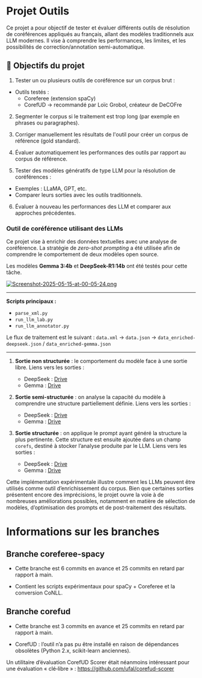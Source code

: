 # Projet Outils
Ce projet a pour objectif de tester et évaluer différents outils de résolution de coréférences appliqués au français, allant des modèles traditionnels aux LLM modernes. Il vise à comprendre les performances, les limites, et les possibilités de correction/annotation semi-automatique.

## 🎯 Objectifs du projet 

1. Tester un ou plusieurs outils de coréférence sur un corpus brut :
- Outils testés :
  - Coreferee (extension spaCy)
  - CorefUD → recommandé par Loïc Grobol, créateur de DeCOFre

2. Segmenter le corpus si le traitement est trop long (par exemple en phrases ou paragraphes).

3. Corriger manuellement les résultats de l'outil pour créer un corpus de référence (gold standard).

4. Évaluer automatiquement les performances des outils par rapport au corpus de référence.

5. Tester des modèles génératifs de type LLM pour la résolution de coréférences :
  - Exemples : LLaMA, GPT, etc.
  - Comparer leurs sorties avec les outils traditionnels.

6. Évaluer à nouveau les performances des LLM et comparer aux approches précédentes.


### Outil de coréférence utilisant des LLMs

Ce projet vise à enrichir des données textuelles avec une analyse de coréférence.
La stratégie de *zero-shot prompting* a été utilisée afin de comprendre le comportement de deux modèles open source.

Les modèles **Gemma 3:4b** et **DeepSeek-R1:14b** ont été testés pour cette tâche.

[![Screenshot-2025-05-15-at-00-05-24.png](https://i.postimg.cc/V6XHLV7M/Screenshot-2025-05-15-at-00-05-24.png)](https://postimg.cc/mz2Sm8W2)

---

**Scripts principaux :**

- `parse_xml.py`
- `run_llm_lab.py`
- `run_llm_annotator.py`

Le flux de traitement est le suivant :
`data.xml` → `data.json` → `data_enriched-deepseek.json` / `data_enriched-gemma.json`

---

1. **Sortie non structurée** : le comportement du modèle face à une sortie libre.
   Liens vers les sorties :

   - DeepSeek : [Drive](https://drive.google.com/drive/folders/16OVy3AKgNdiCduqr_eUobk_FhoomeMgz?usp=sharing)
   - Gemma : [Drive](https://drive.google.com/drive/folders/1bYt4hNPmkHsZ79XEdO4L19HR7HrJNUSd?usp=sharing)

2. **Sortie semi-structurée** : on analyse la capacité du modèle à comprendre une structure partiellement définie.
   Liens vers les sorties :

   - DeepSeek : [Drive](https://drive.google.com/drive/folders/16r4J5tDH8X2oj3fdvYc7ZR9Bx3ylV9n7?usp=sharing)
   - Gemma : [Drive](https://drive.google.com/drive/folders/19sjHiPG9Sws-qfV8IrhWa1JGSwu_E6U5?usp=sharing)

3. **Sortie structurée** : on applique le prompt ayant généré la structure la plus pertinente. Cette structure est ensuite ajoutée dans un champ `corefs`, destiné à stocker l’analyse produite par le LLM.
   Liens vers les sorties :

   - DeepSeek : [Drive](https://drive.google.com/drive/folders/1P-x7Xj3OPt0d6CFoGuGISz_hmclV4Rrg?usp=sharing)
   - Gemma : [Drive](https://drive.google.com/drive/folders/1otDT6AtdFPi2ICboqfVW8Oq1Lh0JsM64?usp=sharing)

Cette implémentation expérimentale illustre comment les LLMs peuvent être utilisés comme outil d’enrichissement du corpus.
Bien que certaines sorties présentent encore des imprécisions, le projet ouvre la voie à de nombreuses améliorations possibles, notamment en matière de sélection de modèles, d’optimisation des prompts et de post-traitement des résultats.

# Informations sur les branches

## Branche coreferee-spacy

- Cette branche est 6 commits en avance et 25 commits en retard par rapport à main.

- Contient les scripts expérimentaux pour spaCy + Coreferee et la conversion CoNLL.

## Branche corefud

- Cette branche est 3 commits en avance et 25 commits en retard par rapport à main.

- CorefUD : l’outil n’a pas pu être installé en raison de dépendances obsolètes (Python 2.x, scikit-learn anciennes).

Un utilitaire d’évaluation CorefUD Scorer était néanmoins intéressant pour une évaluation « clé‑libre » : https://github.com/ufal/corefud-scorer
